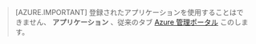 > [AZURE.IMPORTANT]
登録されたアプリケーションを使用することはできません、 **アプリケーション** 、従来のタブ [Azure 管理ポータル](https://manage.windowsazure.com/) このします。
